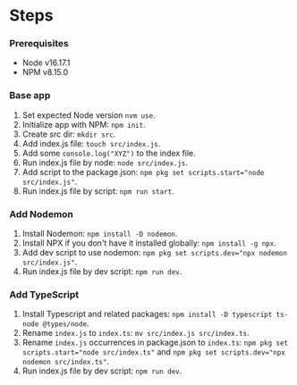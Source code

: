 # Steps

[//]: # (Commands for MAC)

### Prerequisites
- Node v16.17.1
- NPM v8.15.0

### Base app

1. Set expected Node version `nvm use`. 
2. Initialize app with NPM: `npm init`.
2. Create src dir: `mkdir src`.
3. Add index.js file: `touch src/index.js`.
4. Add some `console.log("XYZ")` to the index file.
5. Run index.js file by node: `node src/index.js`.
6. Add script to the package.json: `npm pkg set scripts.start="node src/index.js"`. 
7. Run index.js file by script: `npm run start`.

### Add Nodemon
1. Install Nodemon: `npm install -D nodemon`. 
2. Install NPX if you don't have it installed globally: `npm install -g npx`. 
3. Add dev script to use nodemon: `npm pkg set scripts.dev="npx nodemon src/index.js"`. 
4. Run index.js file by dev script: `npm run dev`.

### Add TypeScript
1. Install Typescript and related packages: `npm install -D typescript ts-node @types/node`. 
2. Rename `index.js` to `index.ts`: `mv src/index.js src/index.ts`. 
3. Rename `index.js` occurrences in package.json to `index.ts`: `npm pkg set scripts.start="node src/index.ts"` and `npm pkg set scripts.dev="npx nodemon src/index.ts"`.
4. Run index.js file by dev script: `npm run dev`.
